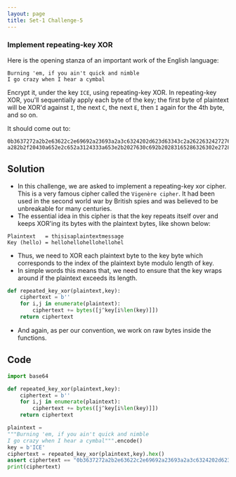 ```yaml
---
layout: page
title: Set-1 Challenge-5
---
```

### Implement repeating-key XOR
Here is the opening stanza of an important work of the English language:
```
Burning 'em, if you ain't quick and nimble
I go crazy when I hear a cymbal
```
Encrypt it, under the key `ICE`, using repeating-key XOR.
In repeating-key XOR, you'll sequentially apply each byte of the key; the first byte of plaintext will be XOR'd against `I`, the next `C`, the next `E`, then `I` again for the 4th byte, and so on.

It should come out to:
```
0b3637272a2b2e63622c2e69692a23693a2a3c6324202d623d63343c2a26226324272765272
a282b2f20430a652e2c652a3124333a653e2b2027630c692b20283165286326302e27282f
```
## Solution
- In this challenge, we are asked to implement a repeating-key xor cipher. This is a very famous cipher called the `Vigenère cipher`. It had been used in the second world war by British spies and was believed to be unbreakable for many centuries.
- The essential idea in this cipher is that the key repeats itself over and keeps XOR'ing its bytes with the plaintext bytes, like shown below:
```
Plaintext   = thisisaplaintextmessage
Key (hello) = hellohellohellohellohel
```
- Thus, we need to XOR each plaintext byte to the key byte which corresponds to the index of the plaintext byte modulo length of key.
- In simple words this means that, we need to ensure that the key wraps around if the plaintext exceeds its length.
```python
def repeated_key_xor(plaintext,key):
    ciphertext = b''
    for i,j in enumerate(plaintext):
        ciphertext += bytes([j^key[i%len(key)]])
    return ciphertext
```
- And again, as per our convention, we work on raw bytes inside the functions.
## Code  

```python
import base64

def repeated_key_xor(plaintext,key):
    ciphertext = b''
    for i,j in enumerate(plaintext):
        ciphertext += bytes([j^key[i%len(key)]])
    return ciphertext

plaintext =
"""Burning 'em, if you ain't quick and nimble
I go crazy when I hear a cymbal""".encode()
key = b'ICE'
ciphertext = repeated_key_xor(plaintext,key).hex()
assert ciphertext == "0b3637272a2b2e63622c2e69692a23693a2a3c6324202d623d63343c2a26226324272765272a282b2f20430a652e2c652a3124333a653e2b2027630c692b20283165286326302e27282f"
print(ciphertext)

```
